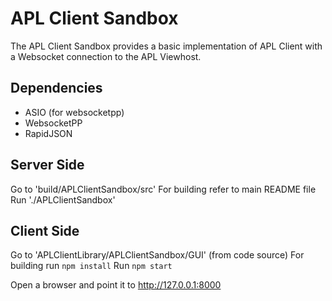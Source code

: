 # APL Client Sandbox
The APL Client Sandbox provides a basic implementation of APL Client with a Websocket connection to the APL Viewhost.

## Dependencies
* ASIO (for websocketpp)
* WebsocketPP
* RapidJSON

## Server Side
Go to 'build/APLClientSandbox/src'
For building refer to main README file
Run './APLClientSandbox'

## Client Side
Go to 'APLClientLibrary/APLClientSandbox/GUI' (from code source)
For building run `npm install`
Run `npm start`


Open a browser and point it to http://127.0.0.1:8000
